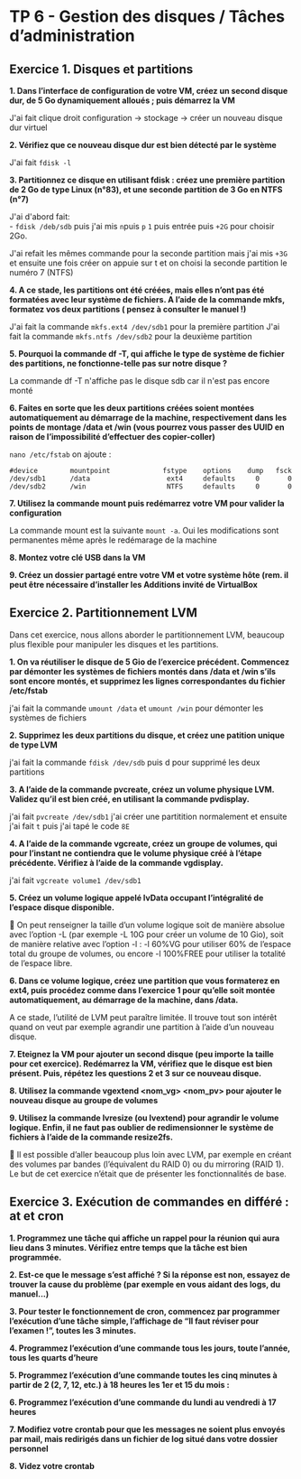 # TP 6 - Gestion des disques / Tâches d’administration 

## Exercice 1. Disques et partitions

**1. Dans l’interface de configuration de votre VM, créez un second disque dur, de 5 Go dynamiquement alloués ; puis démarrez la VM**

J'ai fait clique droit configuration -> stockage -> créer un nouveau disque dur virtuel 

**2. Vérifiez que ce nouveau disque dur est bien détecté par le système**

J'ai fait `fdisk -l`  

**3. Partitionnez ce disque en utilisant fdisk : créez une première partition de 2 Go de type Linux (n°83), et une seconde partition de 3 Go en NTFS (n°7)**

J'ai d'abord fait: <br> - `fdisk /deb/sdb` puis j'ai mis `n`puis `p` `1` puis entrée puis `+2G` pour choisir 2Go. <br>

J'ai refait les mêmes commande pour la seconde partition mais j'ai mis `+3G` et ensuite une fois créer on appuie sur t et on choisi la seconde partition le numéro 7 (NTFS)

**4. A ce stade, les partitions ont été créées, mais elles n’ont pas été formatées avec leur système de fichiers. A l’aide de la commande mkfs, formatez vos deux partitions ( pensez à consulter le manuel !)**

J'ai fait la commande `mkfs.ext4 /dev/sdb1` pour la première partition 
J'ai fait la commande `mkfs.ntfs /dev/sdb2` pour la deuxième partition 

**5. Pourquoi la commande df -T, qui affiche le type de système de fichier des partitions, ne fonctionne-telle pas sur notre disque ?**

La commande df -T n'affiche pas le disque sdb car il n'est pas encore monté

**6. Faites en sorte que les deux partitions créées soient montées automatiquement au démarrage de la machine, respectivement dans les points de montage /data et /win (vous pourrez vous passer des UUID en raison de l’impossibilité d’effectuer des copier-coller)**

`nano /etc/fstab`
on ajoute :
```
#device        mountpoint             fstype    options    dump   fsck
/dev/sdb1      /data                   ext4     defaults     0       0
/dev/sdb2      /win                    NTFS     defaults     0       0
```

**7. Utilisez la commande mount puis redémarrez votre VM pour valider la configuration**

La commande mount est la suivante `mount -a`. Oui les modifications sont permanentes même après le redémarage de la machine

**8. Montez votre clé USB dans la VM**

**9. Créez un dossier partagé entre votre VM et votre système hôte (rem. il peut être nécessaire d’installer les Additions invité de VirtualBox**

## Exercice 2. Partitionnement LVM

Dans cet exercice, nous allons aborder le partitionnement LVM, beaucoup plus flexible pour manipuler les disques et les partitions.

**1. On va réutiliser le disque de 5 Gio de l’exercice précédent. Commencez par démonter les systèmes de fichiers montés dans /data et /win s’ils sont encore montés, et supprimez les lignes correspondantes du fichier /etc/fstab**

j'ai fait la commande `umount /data` et `umount /win` pour démonter les systèmes de fichiers 

**2. Supprimez les deux partitions du disque, et créez une patition unique de type LVM**

j'ai fait la commande `fdisk /dev/sdb` puis d pour supprimé les deux partitions

**3. A l’aide de la commande pvcreate, créez un volume physique LVM. Validez qu’il est bien créé, en utilisant la commande pvdisplay.**

j'ai fait `pvcreate /dev/sdb1` 
j'ai créer une partitition normalement et ensuite j'ai fait `t` puis j'ai tapé le code `8E` 

**4. A l’aide de la commande vgcreate, créez un groupe de volumes, qui pour l’instant ne contiendra que le volume physique créé à l’étape précédente. Vérifiez à l’aide de la commande vgdisplay.**

j'ai fait `vgcreate volume1 /dev/sdb1` 

**5. Créez un volume logique appelé lvData occupant l’intégralité de l’espace disque disponible.**

 On peut renseigner la taille d’un volume logique soit de manière absolue avec l’option -L (par exemple -L 10G pour créer un volume de 10 Gio), soit de manière relative avec l’option -l : -l 60%VG pour utiliser 60% de l’espace total du groupe de volumes, ou encore -l 100%FREE pour utiliser la totalité de l’espace libre.

**6. Dans ce volume logique, créez une partition que vous formaterez en ext4, puis procédez comme dans l’exercice 1 pour qu’elle soit montée automatiquement, au démarrage de la machine, dans /data.**

A ce stade, l’utilité de LVM peut paraître limitée. Il trouve tout son intérêt quand on veut par exemple agrandir une partition à l’aide d’un nouveau disque.

**7. Eteignez la VM pour ajouter un second disque (peu importe la taille pour cet exercice). Redémarrez la VM, vérifiez que le disque est bien présent. Puis, répétez les questions 2 et 3 sur ce nouveau disque.**

**8. Utilisez la commande vgextend <nom_vg> <nom_pv> pour ajouter le nouveau disque au groupe de volumes**

**9. Utilisez la commande lvresize (ou lvextend) pour agrandir le volume logique. Enfin, il ne faut pas oublier de redimensionner le système de fichiers à l’aide de la commande resize2fs.**

 Il est possible d’aller beaucoup plus loin avec LVM, par exemple en créant des volumes par
bandes (l’équivalent du RAID 0) ou du mirroring (RAID 1). Le but de cet exercice n’était que de
présenter les fonctionnalités de base.

## Exercice 3. Exécution de commandes en différé : at et cron

**1. Programmez une tâche qui affiche un rappel pour la réunion qui aura lieu dans 3 minutes. Vérifiez
entre temps que la tâche est bien programmée.**

**2. Est-ce que le message s’est affiché ? Si la réponse est non, essayez de trouver la cause du problème (par
exemple en vous aidant des logs, du manuel...)**

**3. Pour tester le fonctionnement de cron, commencez par programmer l’exécution d’une tâche simple,
l’affichage de “Il faut réviser pour l’examen !”, toutes les 3 minutes.**

**4. Programmez l’exécution d’une commande tous les jours, toute l’année, tous les quarts d’heure**

**5. Programmez l’exécution d’une commande toutes les cinq minutes à partir de 2 (2, 7, 12, etc.) à 18
heures les 1er et 15 du mois :**

**6. Programmez l’exécution d’une commande du lundi au vendredi à 17 heures**

**7. Modifiez votre crontab pour que les messages ne soient plus envoyés par mail, mais redirigés dans un
fichier de log situé dans votre dossier personnel**

**8. Videz votre crontab**
